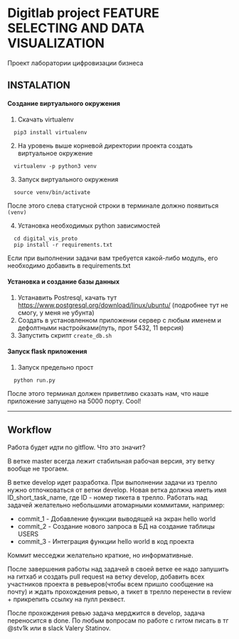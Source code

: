 # Digitlab project FEATURE SELECTING AND DATA VISUALIZATION
Проект лаборатории цифровизации бизнеса

## INSTALATION
#### Создание виртуального окружения
1. Скачать virtualenv
  ```
    pip3 install virtualenv
  ```
2. На уровень выше корневой директории проекта создать виртуальное окружение
  ```
    virtualenv -p python3 venv
  ```
3. Запуск виртуального окружения
  ```
    source venv/bin/activate
  ```
  После этого слева статусной строки в терминале должно появиться ```(venv)```

4. Установка необходимых python зависимостей
  ```
    cd digital_vis_proto
    pip install -r requirements.txt
  ```
  Если при выполнении задачи вам требуется какой-либо модуль, его необходимо добавить в requirements.txt

#### Установка и создание базы данных
1. Устанавить Postresql, качать тут https://www.postgresql.org/download/linux/ubuntu/ (подробнее тут не смогу, у меня не убунта)
2. Создать в установленном приложении сервер с любым именем и дефолтными настройками(путь, прот 5432, 11 версия)
3. Запустить скрипт ```create_db.sh```

#### Запуск flask приложения
1. Запуск предельно прост
  ```
    python run.py
  ```
  После этого терминал должен приветливо сказать нам, что наше приложение запущено на 5000 порту. Cool!
___
## Workflow
Работа будет идти по gitflow. Что это значит?

В ветке master всегда лежит стабильная рабочая версия, эту ветку вообще не трогаем.

В ветке develop идет разработка. При выполнении задачи из трелло нужно отпочковаться от ветки develop. Новая ветка должна иметь имя ID_short_task_name, где ID - номер тикета в трелло. Работать над задачей желательно небольшими атомарными коммитами, например:
* commit_1 - Добавление функции выводящей на экран hello world
* commit_2 - Создание нового запроса в БД на создание таблицы USERS
* commit_3 - Интеграция функции hello world в код проекта

Коммит месседжи желательно краткие, но информативные.

После завершения работы над задачей в своей ветке ее надо запушить на гитхаб и создать pull request на ветку develop, добавить всех участников проекта в ревьеров(чтобы всем пришло сообщение на почту) и ждать прохождения ревью, а тикет в трелло перенести в review + прикрепить ссылку на пулл реквест.

После прохождения ревью задача мерджится в develop, задача переносится в done.
По любым вопросам по работе с гитом писать в тг @stv1k или в slack Valery Statinov.